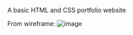 A basic HTML and CSS portfolio website

From wireframe:
![image](https://github.com/altechemist/CodeTribe/assets/66011900/f475dfab-8c4d-46bb-8f16-640781dcbcfd)
